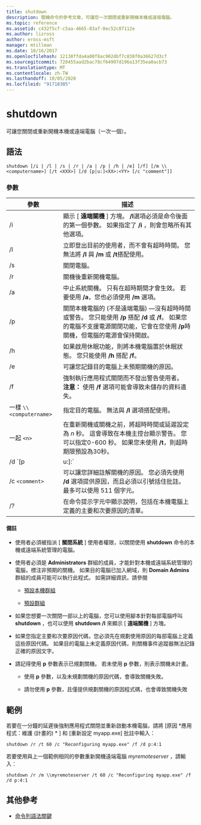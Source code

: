 ```yaml
---
title: shutdown
description: 關機命令的參考文章，可讓您一次關閉或重新開機本機或遠端電腦。
ms.topic: reference
ms.assetid: c432f5cf-c5aa-4665-83af-0ec52c87112e
ms.author: lizross
author: eross-msft
manager: mtillman
ms.date: 10/16/2017
ms.openlocfilehash: 12138ffda4a08f8ac902dbf7c838f0a36627d3cf
ms.sourcegitcommit: 720455aad2bac78cf64997d196a13f35ea0acb73
ms.translationtype: MT
ms.contentlocale: zh-TW
ms.lasthandoff: 10/05/2020
ms.locfileid: "91718305"
---
```

# <a name="shutdown"></a>shutdown

可讓您關閉或重新開機本機或遠端電腦（一次一個）。

## <a name="syntax"></a>語法

```
shutdown [/i | /l | /s | /r | /a | /p | /h | /e] [/f] [/m \\<computername>] [/t <XXX>] [/d [p|u:]<XX>:<YY> [/c "comment"]]
```

### <a name="parameters"></a>參數

| 參數 | 描述 |
|--|--|
| /i | 顯示 [ **遠端關機** ] 方塊。 **/I**選項必須是命令後面的第一個參數。 如果指定了 **/i** ，則會忽略所有其他選項。 |
| /l | 立即登出目前的使用者，而不會有超時時間。 您無法將 **/l** 與 **/m** 或 **/t**搭配使用。 |
| /s | 關閉電腦。 |
| /r | 關機後重新開機電腦。 |
| /a | 中止系統關機。 只有在超時期間才會生效。 若要使用 **/a**，您也必須使用 **/m** 選項。 |
| /p | 關閉本機電腦的 (不是遠端電腦) —沒有超時時間或警告。 您只能使用 **/p** 搭配 **/d** 或 **/f**。 如果您的電腦不支援電源關閉功能，它會在您使用 **/p**時關機，但電腦的電源會保持開啟。 |
| /h | 如果啟用休眠功能，則將本機電腦置於休眠狀態。 您只能使用 **/h** 搭配 **/f**。 |
| /e | 可讓您記錄目的電腦上未預期關機的原因。 |
| /f | 強制執行應用程式關閉而不發出警告使用者。<br>**注意：** 使用 **/f** 選項可能會導致未儲存的資料遺失。 |
| 一樣 `\\<computername>` | 指定目的電腦。 無法與 **/l** 選項搭配使用。 |
| 一起 `<n>` | 在重新開機或關機之前，將超時時間或延遲設定為 *n* 秒。 這會導致在本機主控台顯示警告。 您可以指定0-600 秒。 如果您未使用 **/t**，則超時期限預設為30秒。 |
| /d `[p | u:]<XX>:<YY>` | 列出系統重新開機或關機的原因。 支援的參數值為：<ul><li>**p** -表示已規劃重新開機或關機。</li><li>**u** -指出原因是使用者定義的。<p>**注意**<br>如果未指定 **p** 或 **u** ，則會重新開機或關機。</li><li>*XX* -指定 (正整數的主要原因編號，小於 256) 。</li><li>*YY* 指定小於 65536)  (正整數的次要原因號碼。</li></ul> |
| /c `<comment>` | 可以讓您詳細註解關機的原因。 您必須先使用 **/d** 選項提供原因，而且必須以引號括住批註。 最多可以使用 511 個字元。 |
| /? | 在命令提示字元中顯示說明，包括在本機電腦上定義的主要和次要原因的清單。 |

#### <a name="remarks"></a>備註

- 使用者必須被指派 [ **關閉系統** ] 使用者權限，以關閉使用 **shutdown** 命令的本機或遠端系統管理的電腦。

- 使用者必須是 **Administrators** 群組的成員，才能針對本機或遠端系統管理的電腦，標注非預期的關機。 如果目的電腦已加入網域，則 **Domain Admins** 群組的成員可能可以執行此程式。 如需詳細資訊，請參閱

  - [預設本機群組](/previous-versions/windows/it-pro/windows-server-2003/cc785098(v=ws.10))

  - [預設群組](/previous-versions/windows/it-pro/windows-server-2003/cc756898(v=ws.10))

- 如果您想要一次關閉一部以上的電腦，您可以使用腳本針對每部電腦呼叫 **shutdown** ，也可以使用 **shutdown** **/I** 來顯示 [ **遠端關機** ] 方塊。

- 如果您指定主要和次要原因代碼，您必須先在規劃使用原因的每部電腦上定義這些原因代碼。 如果目的電腦上未定義原因代碼，則關機事件追蹤器無法記錄正確的原因文字。

- 請記得使用 **p** 參數表示已規劃關機。 若未使用 **p** 參數，則表示關機未計畫。

  - 使用 **p** 參數，以及未規劃關機的原因代碼，會導致關機失敗。

  - 請勿使用 **p** 參數，且僅提供規劃關機的原因程式碼，也會導致關機失敗

## <a name="examples"></a>範例

若要在一分鐘的延遲後強制應用程式關閉並重新啟動本機電腦，請將 [原因 *應用程式：維護 (計畫的) * ] 和 [重新設定 myapp.exe] 批註中輸入：

```
shutdown /r /t 60 /c "Reconfiguring myapp.exe" /f /d p:4:1
```

若要使用與上一個範例相同的參數重新開機遠端電腦 *myremoteserver* ，請輸入：

```
shutdown /r /m \\myremoteserver /t 60 /c "Reconfiguring myapp.exe" /f /d p:4:1
```

## <a name="additional-references"></a>其他參考

- [命令列語法關鍵](command-line-syntax-key.md)
